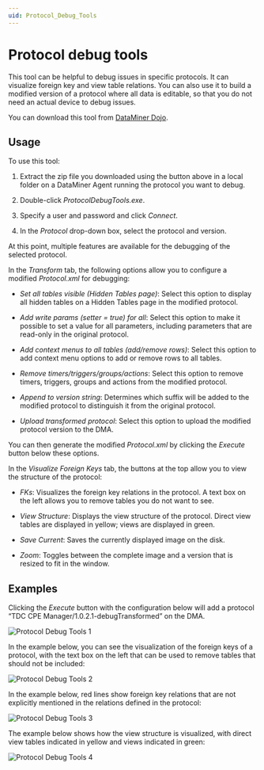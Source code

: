 ```yaml
---
uid: Protocol_Debug_Tools
---
```


# Protocol debug tools

This tool can be helpful to debug issues in specific protocols. It can visualize foreign key and view table relations. You can also use it to build a modified version of a protocol where all data is editable, so that you do not need an actual device to debug issues.

You can download this tool from [DataMiner Dojo](https://community.dataminer.services/download/protocol-debug-tools/?hilite=protocol+debug+tools#).

## Usage

To use this tool:

1. Extract the zip file you downloaded using the button above in a local folder on a DataMiner Agent running the protocol you want to debug.

1. Double-click *ProtocolDebugTools.exe*.

1. Specify a user and password and click *Connect*.

1. In the *Protocol* drop-down box, select the protocol and version.

At this point, multiple features are available for the debugging of the selected protocol.

In the *Transform* tab, the following options allow you to configure a modified *Protocol.xml* for debugging:

- *Set all tables visible (Hidden Tables page)*: Select this option to display all hidden tables on a Hidden Tables page in the modified protocol.

- *Add write params (setter = true) for all*: Select this option to make it possible to set a value for all parameters, including parameters that are read-only in the original protocol.

- *Add context menus to all tables (add/remove rows)*: Select this option to add context menu options to add or remove rows to all tables.

- *Remove timers/triggers/groups/actions*: Select this option to remove timers, triggers, groups and actions from the modified protocol.

- *Append to version string*: Determines which suffix will be added to the modified protocol to distinguish it from the original protocol.

- *Upload transformed protocol*: Select this option to upload the modified protocol version to the DMA.

You can then generate the modified *Protocol.xml* by clicking the *Execute* button below these options.

In the *Visualize Foreign Keys* tab, the buttons at the top allow you to view the structure of the protocol:

- *FKs*: Visualizes the foreign key relations in the protocol. A text box on the left allows you to remove tables you do not want to see.

- *View Structure*: Displays the view structure of the protocol. Direct view tables are displayed in yellow; views are displayed in green.

- *Save Current*: Saves the currently displayed image on the disk.

- *Zoom*: Toggles between the complete image and a version that is resized to fit in the window.

## Examples

Clicking the *Execute* button with the configuration below will add a protocol “TDC CPE Manager/1.0.2.1-debugTransformed” on the DMA.

![Protocol Debug Tools 1](~/user-guide/images/Protocol_Debug_Tools1.png)

In the example below, you can see the visualization of the foreign keys of a protocol, with the text box on the left that can be used to remove tables that should not be included:

![Protocol Debug Tools 2](~/user-guide/images/Protocol_Debug_Tools2.png)

In the example below, red lines show foreign key relations that are not explicitly mentioned in the relations defined in the protocol:

![Protocol Debug Tools 3](~/user-guide/images/Protocol_Debug_Tools3.png)

The example below shows how the view structure is visualized, with direct view tables indicated in yellow and views indicated in green:

![Protocol Debug Tools 4](~/user-guide/images/Protocol_Debug_Tools4.png)
